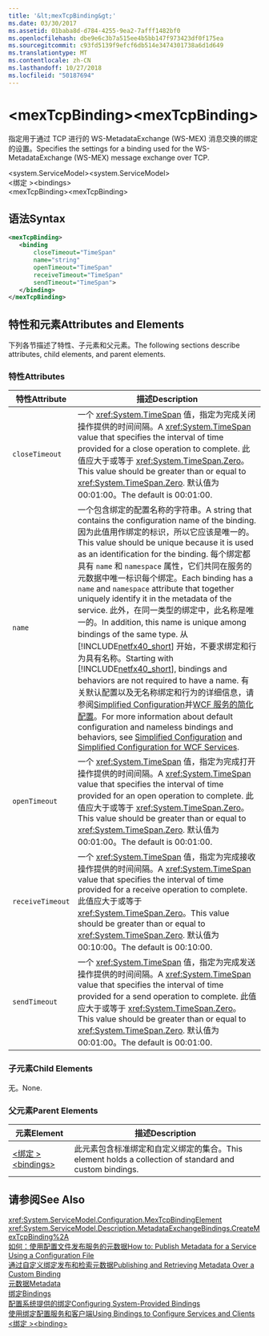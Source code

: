 ```yaml
---
title: '&lt;mexTcpBinding&gt;'
ms.date: 03/30/2017
ms.assetid: 01baba8d-d784-4255-9ea2-7afff1482bf0
ms.openlocfilehash: dbe9e6c3b7a515ee4b5bb147f973423df0f175ea
ms.sourcegitcommit: c93fd5139f9efcf6db514e3474301738a6d1d649
ms.translationtype: MT
ms.contentlocale: zh-CN
ms.lasthandoff: 10/27/2018
ms.locfileid: "50187694"
---
```

# <a name="ltmextcpbindinggt"></a><span data-ttu-id="50b57-102">&lt;mexTcpBinding&gt;</span><span class="sxs-lookup"><span data-stu-id="50b57-102">&lt;mexTcpBinding&gt;</span></span>
<span data-ttu-id="50b57-103">指定用于通过 TCP 进行的 WS-MetadataExchange (WS-MEX) 消息交换的绑定的设置。</span><span class="sxs-lookup"><span data-stu-id="50b57-103">Specifies the settings for a binding used for the WS-MetadataExchange (WS-MEX) message exchange over TCP.</span></span>  
  
 <span data-ttu-id="50b57-104">\<system.ServiceModel></span><span class="sxs-lookup"><span data-stu-id="50b57-104">\<system.ServiceModel></span></span>  
<span data-ttu-id="50b57-105">\<绑定 ></span><span class="sxs-lookup"><span data-stu-id="50b57-105">\<bindings></span></span>  
<span data-ttu-id="50b57-106">\<mexTcpBinding></span><span class="sxs-lookup"><span data-stu-id="50b57-106">\<mexTcpBinding></span></span>  
  
## <a name="syntax"></a><span data-ttu-id="50b57-107">语法</span><span class="sxs-lookup"><span data-stu-id="50b57-107">Syntax</span></span>  
  
```xml  
<mexTcpBinding>  
   <binding   
       closeTimeout="TimeSpan"   
       name="string"   
       openTimeout="TimeSpan"   
       receiveTimeout="TimeSpan"  
       sendTimeout="TimeSpan">  
   </binding>  
</mexTcpBinding>  
```  
  
## <a name="attributes-and-elements"></a><span data-ttu-id="50b57-108">特性和元素</span><span class="sxs-lookup"><span data-stu-id="50b57-108">Attributes and Elements</span></span>  
 <span data-ttu-id="50b57-109">下列各节描述了特性、子元素和父元素。</span><span class="sxs-lookup"><span data-stu-id="50b57-109">The following sections describe attributes, child elements, and parent elements.</span></span>  
  
### <a name="attributes"></a><span data-ttu-id="50b57-110">特性</span><span class="sxs-lookup"><span data-stu-id="50b57-110">Attributes</span></span>  
  
|<span data-ttu-id="50b57-111">特性</span><span class="sxs-lookup"><span data-stu-id="50b57-111">Attribute</span></span>|<span data-ttu-id="50b57-112">描述</span><span class="sxs-lookup"><span data-stu-id="50b57-112">Description</span></span>|  
|---------------|-----------------|  
|`closeTimeout`|<span data-ttu-id="50b57-113">一个 <xref:System.TimeSpan> 值，指定为完成关闭操作提供的时间间隔。</span><span class="sxs-lookup"><span data-stu-id="50b57-113">A <xref:System.TimeSpan> value that specifies the interval of time provided for a close operation to complete.</span></span> <span data-ttu-id="50b57-114">此值应大于或等于 <xref:System.TimeSpan.Zero>。</span><span class="sxs-lookup"><span data-stu-id="50b57-114">This value should be greater than or equal to <xref:System.TimeSpan.Zero>.</span></span> <span data-ttu-id="50b57-115">默认值为 00:01:00。</span><span class="sxs-lookup"><span data-stu-id="50b57-115">The default is 00:01:00.</span></span>|  
|`name`|<span data-ttu-id="50b57-116">一个包含绑定的配置名称的字符串。</span><span class="sxs-lookup"><span data-stu-id="50b57-116">A string that contains the configuration name of the binding.</span></span> <span data-ttu-id="50b57-117">因为此值用作绑定的标识，所以它应该是唯一的。</span><span class="sxs-lookup"><span data-stu-id="50b57-117">This value should be unique because it is used as an identification for the binding.</span></span> <span data-ttu-id="50b57-118">每个绑定都具有 `name` 和 `namespace` 属性，它们共同在服务的元数据中唯一标识每个绑定。</span><span class="sxs-lookup"><span data-stu-id="50b57-118">Each binding has a `name` and `namespace` attribute that together uniquely identify it in the metadata of the service.</span></span> <span data-ttu-id="50b57-119">此外，在同一类型的绑定中，此名称是唯一的。</span><span class="sxs-lookup"><span data-stu-id="50b57-119">In addition, this name is unique among bindings of the same type.</span></span> <span data-ttu-id="50b57-120">从 [!INCLUDE[netfx40_short](../../../../../includes/netfx40-short-md.md)] 开始，不要求绑定和行为具有名称。</span><span class="sxs-lookup"><span data-stu-id="50b57-120">Starting with [!INCLUDE[netfx40_short](../../../../../includes/netfx40-short-md.md)], bindings and behaviors are not required to have a name.</span></span> <span data-ttu-id="50b57-121">有关默认配置以及无名称绑定和行为的详细信息，请参阅[Simplified Configuration](../../../../../docs/framework/wcf/simplified-configuration.md)并[WCF 服务的简化配置](../../../../../docs/framework/wcf/samples/simplified-configuration-for-wcf-services.md)。</span><span class="sxs-lookup"><span data-stu-id="50b57-121">For more information about default configuration and nameless bindings and behaviors, see [Simplified Configuration](../../../../../docs/framework/wcf/simplified-configuration.md) and [Simplified Configuration for WCF Services](../../../../../docs/framework/wcf/samples/simplified-configuration-for-wcf-services.md).</span></span>|  
|`openTimeout`|<span data-ttu-id="50b57-122">一个 <xref:System.TimeSpan> 值，指定为完成打开操作提供的时间间隔。</span><span class="sxs-lookup"><span data-stu-id="50b57-122">A <xref:System.TimeSpan> value that specifies the interval of time provided for an open operation to complete.</span></span> <span data-ttu-id="50b57-123">此值应大于或等于 <xref:System.TimeSpan.Zero>。</span><span class="sxs-lookup"><span data-stu-id="50b57-123">This value should be greater than or equal to <xref:System.TimeSpan.Zero>.</span></span> <span data-ttu-id="50b57-124">默认值为 00:01:00。</span><span class="sxs-lookup"><span data-stu-id="50b57-124">The default is 00:01:00.</span></span>|  
|`receiveTimeout`|<span data-ttu-id="50b57-125">一个 <xref:System.TimeSpan> 值，指定为完成接收操作提供的时间间隔。</span><span class="sxs-lookup"><span data-stu-id="50b57-125">A <xref:System.TimeSpan> value that specifies the interval of time provided for a receive operation to complete.</span></span> <span data-ttu-id="50b57-126">此值应大于或等于 <xref:System.TimeSpan.Zero>。</span><span class="sxs-lookup"><span data-stu-id="50b57-126">This value should be greater than or equal to <xref:System.TimeSpan.Zero>.</span></span> <span data-ttu-id="50b57-127">默认值为 00:10:00。</span><span class="sxs-lookup"><span data-stu-id="50b57-127">The default is 00:10:00.</span></span>|  
|`sendTimeout`|<span data-ttu-id="50b57-128">一个 <xref:System.TimeSpan> 值，指定为完成发送操作提供的时间间隔。</span><span class="sxs-lookup"><span data-stu-id="50b57-128">A <xref:System.TimeSpan> value that specifies the interval of time provided for a send operation to complete.</span></span> <span data-ttu-id="50b57-129">此值应大于或等于 <xref:System.TimeSpan.Zero>。</span><span class="sxs-lookup"><span data-stu-id="50b57-129">This value should be greater than or equal to <xref:System.TimeSpan.Zero>.</span></span> <span data-ttu-id="50b57-130">默认值为 00:01:00。</span><span class="sxs-lookup"><span data-stu-id="50b57-130">The default is 00:01:00.</span></span>|  
  
### <a name="child-elements"></a><span data-ttu-id="50b57-131">子元素</span><span class="sxs-lookup"><span data-stu-id="50b57-131">Child Elements</span></span>  
 <span data-ttu-id="50b57-132">无。</span><span class="sxs-lookup"><span data-stu-id="50b57-132">None.</span></span>  
  
### <a name="parent-elements"></a><span data-ttu-id="50b57-133">父元素</span><span class="sxs-lookup"><span data-stu-id="50b57-133">Parent Elements</span></span>  
  
|<span data-ttu-id="50b57-134">元素</span><span class="sxs-lookup"><span data-stu-id="50b57-134">Element</span></span>|<span data-ttu-id="50b57-135">描述</span><span class="sxs-lookup"><span data-stu-id="50b57-135">Description</span></span>|  
|-------------|-----------------|  
|[<span data-ttu-id="50b57-136">\<绑定 ></span><span class="sxs-lookup"><span data-stu-id="50b57-136">\<bindings></span></span>](../../../../../docs/framework/configure-apps/file-schema/wcf/bindings.md)|<span data-ttu-id="50b57-137">此元素包含标准绑定和自定义绑定的集合。</span><span class="sxs-lookup"><span data-stu-id="50b57-137">This element holds a collection of standard and custom bindings.</span></span>|  
  
## <a name="see-also"></a><span data-ttu-id="50b57-138">请参阅</span><span class="sxs-lookup"><span data-stu-id="50b57-138">See Also</span></span>  
 <xref:System.ServiceModel.Configuration.MexTcpBindingElement>  
 <xref:System.ServiceModel.Description.MetadataExchangeBindings.CreateMexTcpBinding%2A>  
 [<span data-ttu-id="50b57-139">如何：使用配置文件发布服务的元数据</span><span class="sxs-lookup"><span data-stu-id="50b57-139">How to: Publish Metadata for a Service Using a Configuration File</span></span>](../../../../../docs/framework/wcf/feature-details/how-to-publish-metadata-for-a-service-using-a-configuration-file.md)  
 [<span data-ttu-id="50b57-140">通过自定义绑定发布和检索元数据</span><span class="sxs-lookup"><span data-stu-id="50b57-140">Publishing and Retrieving Metadata Over a Custom Binding</span></span>](../../../../../docs/framework/wcf/extending/publishing-and-retrieving-metadata-over-a-custom-binding.md)  
 [<span data-ttu-id="50b57-141">元数据</span><span class="sxs-lookup"><span data-stu-id="50b57-141">Metadata</span></span>](../../../../../docs/framework/wcf/feature-details/metadata.md)  
 [<span data-ttu-id="50b57-142">绑定</span><span class="sxs-lookup"><span data-stu-id="50b57-142">Bindings</span></span>](../../../../../docs/framework/wcf/bindings.md)  
 [<span data-ttu-id="50b57-143">配置系统提供的绑定</span><span class="sxs-lookup"><span data-stu-id="50b57-143">Configuring System-Provided Bindings</span></span>](../../../../../docs/framework/wcf/feature-details/configuring-system-provided-bindings.md)  
 [<span data-ttu-id="50b57-144">使用绑定配置服务和客户端</span><span class="sxs-lookup"><span data-stu-id="50b57-144">Using Bindings to Configure Services and Clients</span></span>](../../../../../docs/framework/wcf/using-bindings-to-configure-services-and-clients.md)  
 [<span data-ttu-id="50b57-145">\<绑定 ></span><span class="sxs-lookup"><span data-stu-id="50b57-145">\<binding></span></span>](../../../../../docs/framework/misc/binding.md)
